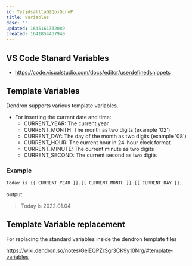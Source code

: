 ```yaml
---
id: Yy2jdsalltaQZQoxGLnuP
title: Variables
desc: ''
updated: 1645161332089
created: 1641854437940
---
```


## VS Code Stanard Variables

- <https://code.visualstudio.com/docs/editor/userdefinedsnippets>

## Template Variables

Dendron supports various template variables.

- For inserting the current date and time:
  - CURRENT_YEAR: The current year
  - CURRENT_MONTH: The month as two digits (example '02')
  - CURRENT_DAY: The day of the month as two digits (example '08')
  - CURRENT_HOUR: The current hour in 24-hour clock format
  - CURRENT_MINUTE: The current minute as two digits
  - CURRENT_SECOND: The current second as two digits

### Example

```md
Today is {{ CURRENT_YEAR }}.{{ CURRENT_MONTH }}.{{ CURRENT_DAY }},
```

output:

> Today is 2022.01.04

## Template Variable replacement

For replacing the standard variables inside the dendron template files

<https://wiki.dendron.so/notes/GelEQPZrSgr3CK9y10Nrg/#template-variables>
